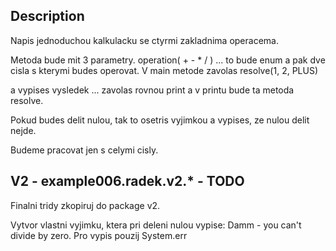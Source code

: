 Description
-----------------------
Napis jednoduchou kalkulacku se ctyrmi zakladnima operacema. 

Metoda bude mit 3 parametry. operation( + - * / ) ... to bude enum a pak dve cisla s kterymi budes operovat.
V main metode zavolas resolve(1, 2, PLUS)

a vypises vysledek ... zavolas rovnou print a v printu bude ta metoda resolve.

Pokud budes delit nulou, tak to osetris vyjimkou a vypises, ze nulou delit nejde.

Budeme pracovat jen s celymi cisly. 

V2 - example006.radek.v2.* - TODO
--------------------------------------------------------------------------------------------
Finalni tridy zkopiruj do package v2.

Vytvor vlastni vyjimku, ktera pri deleni nulou vypise: Damm - you can't divide by zero. Pro vypis pouzij System.err
